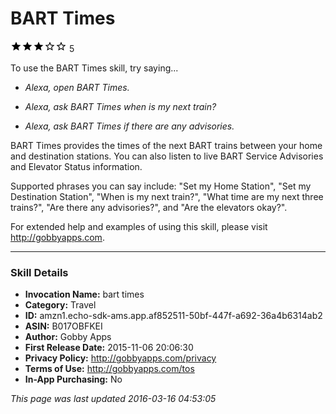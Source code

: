 # BART Times
![3 stars](../../../images/ic_star_black_18dp_1x.png)![3 stars](../../../images/ic_star_black_18dp_1x.png)![3 stars](../../../images/ic_star_black_18dp_1x.png)![3 stars](../../../images/ic_star_border_black_18dp_1x.png)![3 stars](../../../images/ic_star_border_black_18dp_1x.png) 5

To use the BART Times skill, try saying...

* *Alexa, open BART Times.*

* *Alexa, ask BART Times when is my next train?*

* *Alexa, ask BART Times if there are any advisories.*

BART Times provides the times of the next BART trains between your home and destination stations. You can also listen to live BART Service Advisories and Elevator Status information.

Supported phrases you can say include: "Set my Home Station", "Set my Destination Station", "When is my next train?", "What time are my next three trains?", "Are there any advisories?", and "Are the elevators okay?".

For extended help and examples of using this skill, please visit http://gobbyapps.com.

***

### Skill Details

* **Invocation Name:** bart times
* **Category:** Travel
* **ID:** amzn1.echo-sdk-ams.app.af852511-50bf-447f-a692-36a4b6314ab2
* **ASIN:** B017OBFKEI
* **Author:** Gobby Apps
* **First Release Date:** 2015-11-06 20:06:30
* **Privacy Policy:** http://gobbyapps.com/privacy
* **Terms of Use:** http://gobbyapps.com/tos
* **In-App Purchasing:** No

*This page was last updated 2016-03-16 04:53:05*
